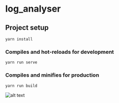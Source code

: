# log_analyser

## Project setup
```
yarn install
```

### Compiles and hot-reloads for development
```
yarn run serve
```

### Compiles and minifies for production
```
yarn run build
```

![alt text](https://github.com/trekmann/LogAnalyser/generel/Screen.png "Picture")
